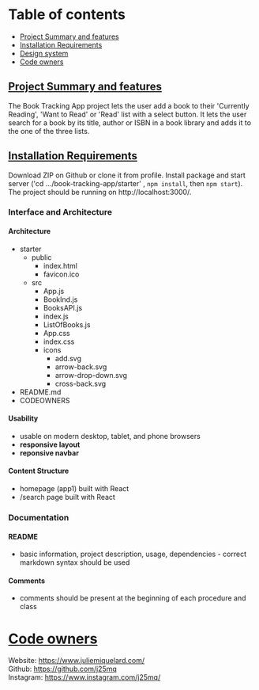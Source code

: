 # Table of contents

- [Project Summary and features](#project-summary)
- [Installation Requirements](#requirements)
- [Design system](#design-system)
- [Code owners](#code-owners)
 
## [Project Summary and features](#project-summary)
The Book Tracking App project lets the user add a book to their 'Currently Reading', 'Want to Read' or 'Read' list with a select button. It lets the user search for a book by its title, author or ISBN in a book library and adds it to the one of the three lists.

## [Installation Requirements](#requirements)
Download ZIP on Github or clone it from profile.
Install package and start server ('cd .../book-tracking-app/starter' , `npm install`, then `npm start`).
The project should be running on http://localhost:3000/.

### Interface and Architecture

#### Architecture
- starter
  - public
    - index.html
    - favicon.ico
  - src
    - App.js
    - BookInd.js
    - BooksAPI.js
    - index.js
    - ListOfBooks.js
    - App.css
    - index.css
    - icons
      - add.svg
      - arrow-back.svg
      - arrow-drop-down.svg
      - cross-back.svg
- README.md
- CODEOWNERS

#### Usability
- usable on modern desktop, tablet, and phone browsers
- **responsive layout**
- **reponsive navbar**

#### Content Structure
- homepage (app1) built with React
- /search page built with React

### Documentation

#### README
- basic information, project description, usage, dependencies - correct markdown syntax should be used

#### Comments
- comments should be present at the beginning of each procedure and class

# [Code owners](#code-owners)
Website: https://www.juliemiquelard.com/ <br>
Github: https://github.com/j25mq <br>
Instagram: https://www.instagram.com/j25mq/